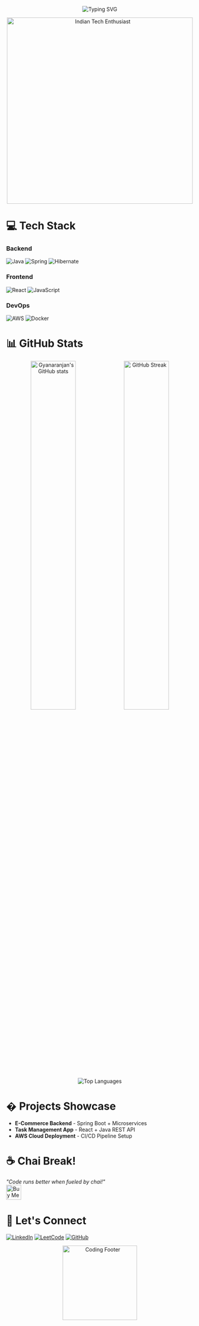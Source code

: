 <!-- 🌟 ANIMATED INTRO HEADER -->
<p align="center">
  <img src="https://readme-typing-svg.demolab.com?font=Fira+Code&size=28&pause=1000&color=16F7D1&center=true&vCenter=true&width=800&height=60&lines=Namaste+🙏+I'm+Gyanaranjan18;Java+Full+Stack+Developer+☕;Spring+Boot+%7C+Hibernate+%7C+React;Microservices+%7C+AWS+%7C+Docker;Building+Robust+Backends+%26+UIs;Open+to+Collaborate+on+Exciting+Projects!" alt="Typing SVG" />
</p>

<!-- 🚀 ANIMATED BANNER (Indian Tech Theme) -->
<p align="center">
  <img src="https://media.giphy.com/media/3oKIPEqDGUULpEU0aQ/giphy.gif" width="500" alt="Indian Tech Enthusiast"/>
</p>

# 💻 Tech Stack

### Backend
![Java](https://img.shields.io/badge/Java-ED8B00?style=for-the-badge&logo=openjdk&logoColor=white)
![Spring](https://img.shields.io/badge/Spring-6DB33F?style=for-the-badge&logo=spring&logoColor=white)
![Hibernate](https://img.shields.io/badge/Hibernate-59666C?style=for-the-badge&logo=Hibernate&logoColor=white)

### Frontend
![React](https://img.shields.io/badge/React-20232A?style=for-the-badge&logo=react&logoColor=61DAFB)
![JavaScript](https://img.shields.io/badge/JavaScript-F7DF1E?style=for-the-badge&logo=javascript&logoColor=black)

### DevOps
![AWS](https://img.shields.io/badge/AWS-%23FF9900.svg?style=for-the-badge&logo=amazon-aws&logoColor=white)
![Docker](https://img.shields.io/badge/Docker-2496ED?style=for-the-badge&logo=docker&logoColor=white)

# 📊 GitHub Stats

<p align="center">
  <img src="https://github-readme-stats.vercel.app/api?username=Gyanaranjan18&show_icons=true&theme=radical" alt="Gyanaranjan's GitHub stats" width="49%"/>
  <img src="https://github-readme-streak-stats.herokuapp.com/?user=Gyanaranjan18&theme=radical" alt="GitHub Streak" width="49%"/>
</p>

<p align="center">
  <img src="https://github-readme-stats.vercel.app/api/top-langs/?username=Gyanaranjan18&layout=compact&theme=radical" alt="Top Languages"/>
</p>

# � Projects Showcase

- **E-Commerce Backend** - Spring Boot + Microservices
- **Task Management App** - React + Java REST API
- **AWS Cloud Deployment** - CI/CD Pipeline Setup

# ☕ Chai Break!

_"Code runs better when fueled by chai!"_  
<a href="https://www.buymeacoffee.com/gyanaranjan" target="_blank">
  <img src="https://cdn.buymeacoffee.com/buttons/v2/default-yellow.png" alt="Buy Me A Chai" height="40">
</a>

# 🤝 Let's Connect

[![LinkedIn](https://img.shields.io/badge/LinkedIn-0077B5?style=for-the-badge&logo=linkedin&logoColor=white)](https://linkedin.com/in/yourprofile)
[![LeetCode](https://img.shields.io/badge/-LeetCode-FFA116?style=for-the-badge&logo=LeetCode&logoColor=black)](https://leetcode.com/yourprofile)
[![GitHub](https://img.shields.io/badge/GitHub-100000?style=for-the-badge&logo=github&logoColor=white)](https://github.com/Gyanaranjan18)

<!-- � FOOTER ANIMATION -->
<p align="center">
  <img src="https://media.giphy.com/media/xT5LMHxhOfscxPfIfm/giphy.gif" width="200" alt="Coding Footer"/>
</p>
